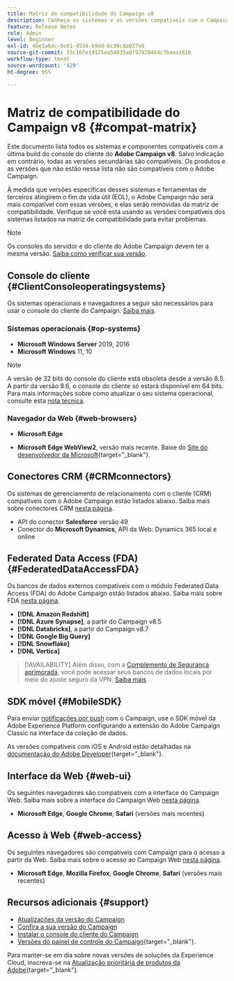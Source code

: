 ```yaml
---
title: Matriz de compatibilidade do Campaign v8
description: Conheça os sistemas e as versões compatíveis com o Campaign v8
feature: Release Notes
role: Admin
level: Beginner
exl-id: 4be3a6dc-0c61-4534-b9dd-6c99c8a037a9
source-git-commit: 55c16fe19125ea54035a8f97928484c7baea161b
workflow-type: tm+mt
source-wordcount: '429'
ht-degree: 95%

---
```


# Matriz de compatibilidade do Campaign v8 {#compat-matrix}

Este documento lista todos os sistemas e componentes compatíveis com a última build do console do cliente do **Adobe Campaign v8**. Salvo indicação em contrário, todas as versões secundárias são compatíveis. Os produtos e as versões que não estão nessa lista não são compatíveis com o Adobe Campaign.

À medida que versões específicas desses sistemas e ferramentas de terceiros atingirem o fim da vida útil (EOL), o Adobe Campaign não será mais compatível com essas versões, e elas serão removidas da matriz de compatibilidade. Verifique se você está usando as versões compatíveis dos sistemas listados na matriz de compatibilidade para evitar problemas.

>[!NOTE]
>
>Os consoles do servidor e do cliente do Adobe Campaign devem ter a mesma versão. [Saiba como verificar sua versão](upgrades.md#version).

## Console do cliente {#ClientConsoleoperatingsystems}

Os sistemas operacionais e navegadores a seguir são necessários para usar o console do cliente do Campaign. [Saiba mais](connect.md).

### Sistemas operacionais {#op-systems}

* **Microsoft Windows Server** 2019, 2016
* **Microsoft Windows** 11, 10

>[!NOTE]
>A versão de 32 bits do console do cliente está obsoleta desde a versão 8.5. A partir da versão 8.6, o console do cliente só estará disponível em 64 bits. Para mais informações sobre como atualizar o seu sistema operacional, consulte esta [nota técnica](../../technotes/upgrades/console.md).

### Navegador da Web {#web-browsers}

* **Microsoft Edge**

* **Microsoft Edge WebView2**, versão mais recente. Baixe do [Site do desenvolvedor da Microsoft](http://www.adobe.com/go/acc-ms-webview2-runtime-download_br){target="_blank"}.

## Conectores CRM {#CRMconnectors}

Os sistemas de gerenciamento de relacionamento com o cliente (CRM) compatíveis com o Adobe Campaign estão listados abaixo. Saiba mais sobre conectores CRM [nesta página](../connect/crm.md).

* API do conector **Salesforce** versão 49
* Conector do **Microsoft Dynamics**, API da Web: Dynamics 365 local e online

## Federated Data Access (FDA){#FederatedDataAccessFDA}

Os bancos de dados externos compatíveis com o módulo Federated Data Access (FDA) do Adobe Campaign estão listados abaixo. Saiba mais sobre FDA [nesta página](../connect/fda.md).

* **[!DNL Amazon Redshift]**
* **[!DNL Azure Synapse]**, a partir do Campaign v8.5
* **[!DNL Databricks]**, a partir do Campaign v8.7
* **[!DNL Google Big Query]**
* **[!DNL Snowflake]**
* **[!DNL Vertica]**


>[!AVAILABILITY]
>Além disso, com a [Complemento de Segurança aprimorada](../config/enhanced-security.md), você pode acessar seus bancos de dados locais por meio do ajuste seguro da VPN. [Saiba mais](../config/enhanced-security.md#vpn-callouts)

## SDK móvel {#MobileSDK}

Para enviar [notificações por push](../send/push.md) com o Campaign, use o SDK móvel da Adobe Experience Platform configurando a extensão do Adobe Campaign Classic na interface da coleção de dados.

As versões compatíveis com iOS e Android estão detalhadas na [documentação do Adobe Developer](https://developer.adobe.com/client-sdks/home/){target="_blank"}.

## Interface da Web {#web-ui}

Os seguintes navegadores são compatíveis com a interface do Campaign Web. Saiba mais sobre a interface do Campaign Web [nesta página](campaign-ui.md#ac-web-ui).

* **Microsoft Edge**, **Google Chrome**, **Safari** (versões mais recentes)

## Acesso à Web {#web-access}

Os seguintes navegadores são compatíveis com Campaign para o acesso a partir da Web. Saiba mais sobre o acesso ao Campaign Web [nesta página](connect.md#web-access).

* **Microsoft Edge**, **Mozilla Firefox**, **Google Chrome**, **Safari** (versões mais recentes)

## Recursos adicionais {#support}

* [Atualizações da versão do Campaign](upgrades.md)
* [Confira a sua versão do Campaign](upgrades.md#version)
* [Instalar o console do cliente do Campaign](connect.md)
* [Versões do painel de controle do Campaign](https://experienceleague.adobe.com/docs/control-panel/using/release-notes.html?lang=pt-BR){target="_blank"}.

Para manter-se em dia sobre novas versões de soluções da Experience Cloud, inscreva-se na [Atualização prioritária de produtos da Adobe](https://www.adobe.com/br/subscription/priority-product-update.html){target="_blank"}.